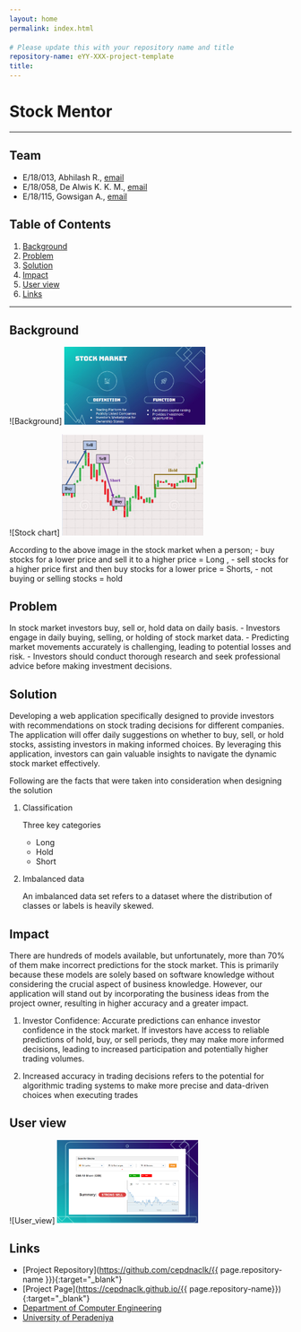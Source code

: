```yaml
---
layout: home
permalink: index.html

# Please update this with your repository name and title
repository-name: eYY-XXX-project-template
title:
---
```


# Stock Mentor

---

## Team
-  E/18/013, Abhilash R., [email](mailto:e18013@eng.pdn.ac.lk)
-  E/18/058, De Alwis K. K. M., [email](mailto:e18058@eng.pdn.ac.lk)
-  E/18/115, Gowsigan A., [email](mailto:e18115@eng.pdn.ac.lk)

## Table of Contents
1. [Background](#backgroung)
2. [Problem](#problem)
3. [Solution](#solution)
4. [Impact](#impact)
5. [User view](#user_view)
6. [Links](#links)

---

## Background

![Background] <img src="./images/background.png"  width="50%" height="50%">

![Stock chart] <img src="./images/stock_chart.png"  width="50%" height="50%">

According to the above image in the stock market when a person;
                    - buy stocks for a lower price and sell it to a higher price = Long ,
                    - sell stocks for a higher price first and then buy stocks for a lower price = Shorts,
                    - not buying or selling stocks = hold
 
## Problem

In stock market investors buy, sell or, hold data on daily basis.
        - Investors engage in daily buying, selling, or holding of stock market data.
        - Predicting market movements accurately is challenging, leading to potential losses and risk.
        - Investors should conduct thorough research and seek professional advice before making investment decisions.

## Solution

Developing a web application specifically designed to provide investors with recommendations on stock trading decisions for different companies. The application will offer daily suggestions on whether to buy, sell, or hold stocks, assisting investors in making informed choices. By leveraging this application, investors can gain valuable insights to navigate the dynamic stock market effectively.

Following are the facts that were taken into consideration when designing the solution

1. Classification

   Three key categories
    - Long
    - Hold
    - Short
  
2. Imbalanced data

   An imbalanced data set refers to a dataset where the distribution of classes or labels is heavily skewed.

## Impact

There are hundreds of models available, but unfortunately, more than 70% of them make incorrect predictions for the stock market. This is primarily because these models are solely based on software knowledge without considering the crucial aspect of business knowledge. However, our application will stand out by incorporating the business ideas from the project owner, resulting in higher accuracy and a greater impact.

1. Investor Confidence: Accurate predictions can enhance investor confidence in the stock market. If investors have access to reliable predictions of hold, buy, or sell periods, they may make more informed decisions, leading to increased participation and potentially higher trading volumes.

2. Increased accuracy in trading decisions refers to the potential for algorithmic trading systems to make more precise and data-driven choices when executing trades

## User view

![User_view] <img src="./images/user_view.png"  width="50%" height="50%">

## Links

- [Project Repository](https://github.com/cepdnaclk/{{ page.repository-name }}){:target="_blank"}
- [Project Page](https://cepdnaclk.github.io/{{ page.repository-name}}){:target="_blank"}
- [Department of Computer Engineering](http://www.ce.pdn.ac.lk/)
- [University of Peradeniya](https://eng.pdn.ac.lk/)


[//]: # (Please refer this to learn more about Markdown syntax)
[//]: # (https://github.com/adam-p/markdown-here/wiki/Markdown-Cheatsheet)
